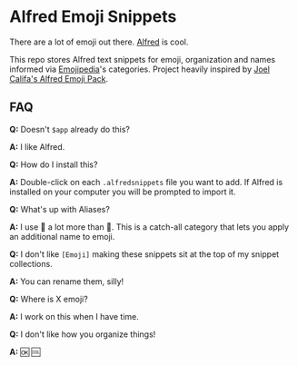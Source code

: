 # Alfred Emoji Snippets

There are a lot of emoji out there. [Alfred](https://www.alfredapp.com/) is cool.

This repo stores Alfred text snippets for emoji, organization and names informed via [Emojipedia](https://emojipedia.org/)'s categories. Project heavily inspired by [Joel Califa's Alfred Emoji Pack](http://joelcalifa.com/blog/alfred-emoji-snippet-pack/).


## FAQ

**Q:** Doesn't `$app` already do this?

**A:** I like Alfred.

**Q:** How do I install this?

**A:** Double-click on each `.alfredsnippets` file you want to add. If Alfred is installed on your computer you will be prompted to import it.

**Q:** What's up with Aliases? 

**A:**  I use 👋 a lot more than 🌊. This is a catch-all category that lets you apply an additional name to emoji.

**Q:** I don't like `[Emoji]` making these snippets sit at the top of my snippet collections.

**A:** You can rename them, silly!


**Q:** Where is X emoji?

**A:** I work on this when I have time.

**Q:** I don't like how you organize things!

**A:** 🆗 🆒